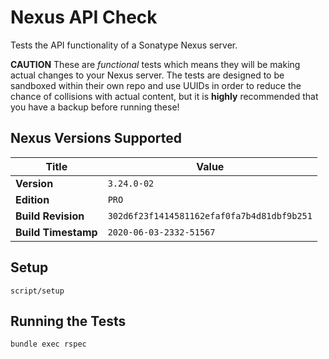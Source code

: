 # Nexus API Check

Tests the API functionality of a Sonatype Nexus server.


**CAUTION** These are *functional* tests which means they will be making actual changes to your Nexus server. The tests are designed to be sandboxed within their own repo and use UUIDs in order to reduce the chance of collisions with actual content, but it is **highly** recommended that you have a backup before running these!


## Nexus Versions Supported
Title | Value
---|---
**Version** | `3.24.0-02`
**Edition** | `PRO`
**Build Revision** | `302d6f23f1414581162efaf0fa7b4d81dbf9b251`
**Build Timestamp** | `2020-06-03-2332-51567`


## Setup
`script/setup`


## Running the Tests
`bundle exec rspec`
